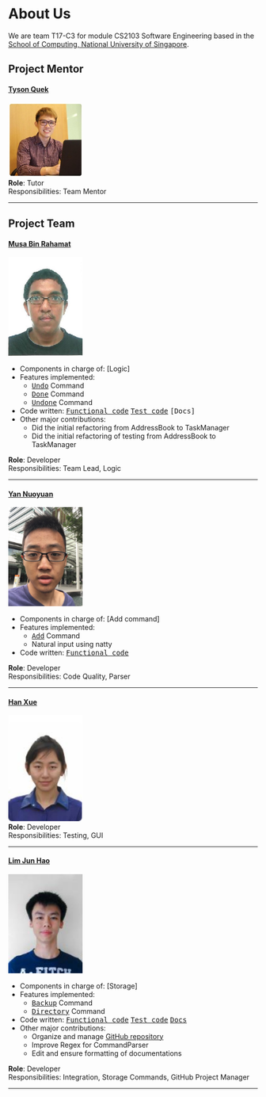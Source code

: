 # About Us

We are team T17-C3 for module CS2103 Software Engineering based in the [School of Computing, National University of Singapore](http://www.comp.nus.edu.sg).

## Project Mentor

#### [Tyson Quek](http://github.com/pixelducky)
<img src="images/tyson.jpg" width="150"><br>
**Role**: Tutor <br>
Responsibilities: Team Mentor

-----

## Project Team
  
#### [Musa Bin Rahamat](http://github.com/ghurabah93) 
<img src="images/musa.jpg" width="150"><br>

* Components in charge of: [Logic]
* Features implemented:
   * <kbd>[Undo](docs/UserGuide.md#undo-the-modification--undo)</kbd> Command
   * <kbd>[Done](docs/UserGuide.md#done-a-specific-task--done)</kbd> Command
   * <kbd>[Undone](docs/UserGuide.md#undone-a-specific-task--undone)</kbd> Command
* Code written: <kbd>[Functional code](collated/main/A0147335E.md)</kbd> <kbd>[Test code](collated/test/A0147335E.md)</kbd> <kbd>[Docs]</kbd>
* Other major contributions:
  * Did the initial refactoring from AddressBook to TaskManager
  * Did the initial refactoring of testing from AddressBook to TaskManager
  
**Role**: Developer <br>
Responsibilities: Team Lead, Logic

-----

#### [Yan Nuoyuan](http://github.com/nyannnnnnn)
<img src="images/nuoyuan.jpg" width="150"><br>

* Components in charge of: [Add command]
* Features implemented:
   * <kbd>[Add](docs/UserGuide.md#add-the-modification--undo)</kbd> Command
   * Natural input using natty
* Code written: <kbd>[Functional code](collated/main/A0152958R.md)</kbd>

**Role**: Developer <br>
Responsibilities: Code Quality, Parser

-----

#### [Han Xue](http://github.com/Hanxnow77)
<img src="images/hanxue.png" width="150"><br>
**Role**: Developer <br>
Responsibilities: Testing, GUI

-----

#### [Lim Jun Hao](http://github.com/evilmtv)
<img src="images/junhao.jpg" width="150"><br>

* Components in charge of: [Storage]
* Features implemented:
   * <kbd>[Backup](docs/UserGuide.md#backup--backup)</kbd> Command
   * <kbd>[Directory](docs/UserGuide.md#change-working-directory--directory)</kbd> Command
* Code written: <kbd>[Functional code](collated/main/A0147944U.md)</kbd> <kbd>[Test code](collated/test/A0147944U.md)</kbd> <kbd>[Docs](collated/docs/A0147944U.md)</kbd>
* Other major contributions:
  * Organize and manage [GitHub repository](https://github.com/CS2103AUG2016-T17-C3/main)
  * Improve Regex for CommandParser
  * Edit and ensure formatting of documentations
  
**Role**: Developer <br>
Responsibilities: Integration, Storage Commands, GitHub Project Manager

-----
